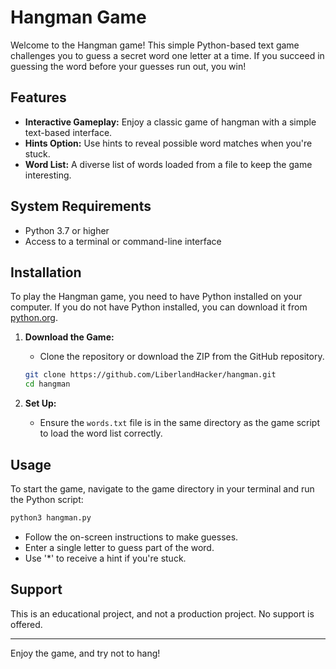 # Hangman Game

Welcome to the Hangman game! This simple Python-based text game challenges you to guess a secret word one letter at a time. If you succeed in guessing the word before your guesses run out, you win!

## Features

- **Interactive Gameplay:** Enjoy a classic game of hangman with a simple text-based interface.
- **Hints Option:** Use hints to reveal possible word matches when you're stuck.
- **Word List:** A diverse list of words loaded from a file to keep the game interesting.

## System Requirements

- Python 3.7 or higher
- Access to a terminal or command-line interface

## Installation

To play the Hangman game, you need to have Python installed on your computer. If you do not have Python installed, you can download it from [python.org](https://www.python.org/downloads/).

1. **Download the Game:**
   - Clone the repository or download the ZIP from the GitHub repository.

   ```bash
   git clone https://github.com/LiberlandHacker/hangman.git
   cd hangman
   ```

2. **Set Up:**
   - Ensure the `words.txt` file is in the same directory as the game script to load the word list correctly.

## Usage

To start the game, navigate to the game directory in your terminal and run the Python script:

```bash
python3 hangman.py
```

- Follow the on-screen instructions to make guesses.
- Enter a single letter to guess part of the word.
- Use '*' to receive a hint if you're stuck.

## Support

This is an educational project, and not a production project. No support is offered. 

---

Enjoy the game, and try not to hang!
